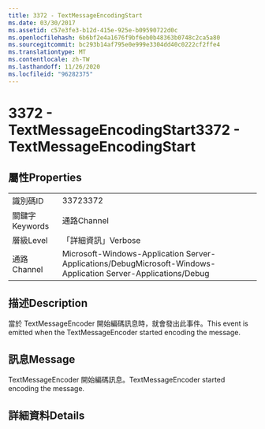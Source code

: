 ```yaml
---
title: 3372 - TextMessageEncodingStart
ms.date: 03/30/2017
ms.assetid: c57e3fe3-b12d-415e-925e-b09590722d0c
ms.openlocfilehash: 6b6bf2e4a1676f9bf6eb0b48363b0748c2ca5a80
ms.sourcegitcommit: bc293b14af795e0e999e3304dd40c0222cf2ffe4
ms.translationtype: MT
ms.contentlocale: zh-TW
ms.lasthandoff: 11/26/2020
ms.locfileid: "96282375"
---
```

# <a name="3372---textmessageencodingstart"></a><span data-ttu-id="6ebfb-102">3372 - TextMessageEncodingStart</span><span class="sxs-lookup"><span data-stu-id="6ebfb-102">3372 - TextMessageEncodingStart</span></span>

## <a name="properties"></a><span data-ttu-id="6ebfb-103">屬性</span><span class="sxs-lookup"><span data-stu-id="6ebfb-103">Properties</span></span>  
  
|||  
|-|-|  
|<span data-ttu-id="6ebfb-104">識別碼</span><span class="sxs-lookup"><span data-stu-id="6ebfb-104">ID</span></span>|<span data-ttu-id="6ebfb-105">3372</span><span class="sxs-lookup"><span data-stu-id="6ebfb-105">3372</span></span>|  
|<span data-ttu-id="6ebfb-106">關鍵字</span><span class="sxs-lookup"><span data-stu-id="6ebfb-106">Keywords</span></span>|<span data-ttu-id="6ebfb-107">通路</span><span class="sxs-lookup"><span data-stu-id="6ebfb-107">Channel</span></span>|  
|<span data-ttu-id="6ebfb-108">層級</span><span class="sxs-lookup"><span data-stu-id="6ebfb-108">Level</span></span>|<span data-ttu-id="6ebfb-109">「詳細資訊」</span><span class="sxs-lookup"><span data-stu-id="6ebfb-109">Verbose</span></span>|  
|<span data-ttu-id="6ebfb-110">通路</span><span class="sxs-lookup"><span data-stu-id="6ebfb-110">Channel</span></span>|<span data-ttu-id="6ebfb-111">Microsoft-Windows-Application Server-Applications/Debug</span><span class="sxs-lookup"><span data-stu-id="6ebfb-111">Microsoft-Windows-Application Server-Applications/Debug</span></span>|  
  
## <a name="description"></a><span data-ttu-id="6ebfb-112">描述</span><span class="sxs-lookup"><span data-stu-id="6ebfb-112">Description</span></span>  

 <span data-ttu-id="6ebfb-113">當於 TextMessageEncoder 開始編碼訊息時，就會發出此事件。</span><span class="sxs-lookup"><span data-stu-id="6ebfb-113">This event is emitted when the TextMessageEncoder started encoding the message.</span></span>  
  
## <a name="message"></a><span data-ttu-id="6ebfb-114">訊息</span><span class="sxs-lookup"><span data-stu-id="6ebfb-114">Message</span></span>  

 <span data-ttu-id="6ebfb-115">TextMessageEncoder 開始編碼訊息。</span><span class="sxs-lookup"><span data-stu-id="6ebfb-115">TextMessageEncoder started encoding the message.</span></span>  
  
## <a name="details"></a><span data-ttu-id="6ebfb-116">詳細資料</span><span class="sxs-lookup"><span data-stu-id="6ebfb-116">Details</span></span>
